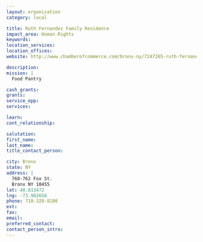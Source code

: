 ```yaml
---
layout: organization
category: local

title: Ruth Fernandez Family Residence
impact_area: Human Rights
keywords: 
location_services: 
location_offices: 
website: http://www.chamberofcommerce.com/bronx-ny/7247265-ruth-fernandez-family-residence/

description: 
mission: |
  Food Pantry

cash_grants: 
grants: 
service_opp: 
services: 

learn: 
cont_relationship: 

salutation: 
first_name: 
last_name: 
title_contact_person: 

city: Bronx
state: NY
address: |
  760-762 Fox St.     
  Bronx NY 10455
lat: 40.813472
lng: -73.902656
phone: 718-328-8180
ext: 
fax: 
email: 
preferred_contact: 
contact_person_intro: 
---
```

